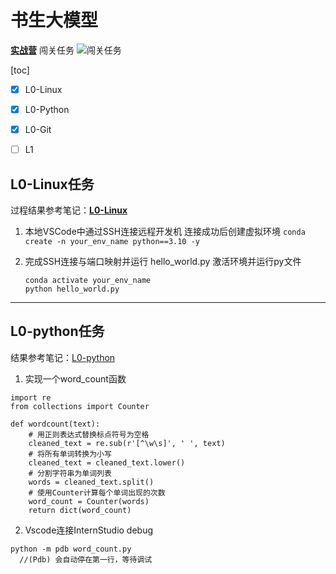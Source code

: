 # 书生大模型

**[实战营](https://github.com/InternLM/Tutorial "书生大模型教程")**
闯关任务
![闯关任务](https://github.com/user-attachments/assets/ba26e9e8-a6ac-42ac-9e89-67b5b1bc3a5e)

[toc]

- [x] L0-Linux
- [x] L0-Python
- [x] L0-Git

- [ ] L1

## L0-Linux任务

过程结果参考笔记：**[L0-Linux](https://blog.csdn.net/LeLe_88888888/article/details/140351400?spm=1001.2014.3001.5502 "L0-Linux任务CSDN")**

1. 本地VSCode中通过SSH连接远程开发机
   连接成功后创建虚拟环境
   `conda create -n your_env_name python==3.10 -y`

2. 完成SSH连接与端口映射并运行 hello_world.py
   激活环境并运行py文件

   ```
   conda activate your_env_name
   python hello_world.py
   ```

---

## L0-python任务

结果参考笔记：[L0-python](https://blog.csdn.net/LeLe_88888888/article/details/140438701?spm=1001.2014.3001.5502 " L0-python")

1. 实现一个word_count函数

```
import re
from collections import Counter
 
def wordcount(text):
    # 用正则表达式替换标点符号为空格
    cleaned_text = re.sub(r'[^\w\s]', ' ', text)
    # 将所有单词转换为小写
    cleaned_text = cleaned_text.lower()
    # 分割字符串为单词列表
    words = cleaned_text.split()
    # 使用Counter计算每个单词出现的次数
    word_count = Counter(words)
    return dict(word_count)
```

2. Vscode连接InternStudio debug

```
python -m pdb word_count.py
  //(Pdb) 会自动停在第一行，等待调试
```
